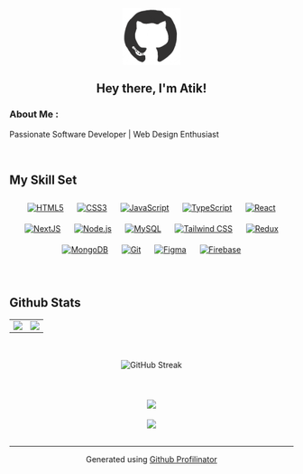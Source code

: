 <!-- Proudly created with GPRM ( https://gprm.itsvg.in ) -->
<div align="center">
<img src="https://github.com/ViktorSvertoka/ViktorSvertoka/blob/main/assets/github.gif?raw=true" align="center" height="100" width="" />
</div>  
  

## <div align="center">Hey there, I'm Atik!</div>  
  



### About Me :  
Passionate Software Developer | Web Design Enthusiast  
  

<br/>  


## My Skill Set  
<div align="center">  
<a href="https://en.wikipedia.org/wiki/HTML5" target="_blank"><img style="margin: 10px" src="https://profilinator.rishav.dev/skills-assets/html5-original-wordmark.svg" alt="HTML5" height="50" /></a>  
<a href="https://www.w3schools.com/css/" target="_blank"><img style="margin: 10px" src="https://profilinator.rishav.dev/skills-assets/css3-original-wordmark.svg" alt="CSS3" height="50" /></a>  
<a href="https://www.javascript.com/" target="_blank"><img style="margin: 10px" src="https://profilinator.rishav.dev/skills-assets/javascript-original.svg" alt="JavaScript" height="50" /></a>  
<a href="https://www.typescriptlang.org/" target="_blank"><img style="margin: 10px" src="https://profilinator.rishav.dev/skills-assets/typescript-original.svg" alt="TypeScript" height="50" /></a>  
<a href="https://reactjs.org/" target="_blank"><img style="margin: 10px" src="https://profilinator.rishav.dev/skills-assets/react-original-wordmark.svg" alt="React" height="50" /></a>  
<a href="https://nextjs.org/" target="_blank"><img style="margin: 10px" src="https://profilinator.rishav.dev/skills-assets/nextjs.png" alt="NextJS" height="50" /></a>  
<a href="https://nodejs.org/" target="_blank"><img style="margin: 10px" src="https://profilinator.rishav.dev/skills-assets/nodejs-original-wordmark.svg" alt="Node.js" height="50" /></a>  
<a href="https://www.mysql.com/" target="_blank"><img style="margin: 10px" src="https://profilinator.rishav.dev/skills-assets/mysql-original-wordmark.svg" alt="MySQL" height="50" /></a>  
<a href="https://www.tailwindcss.com/" target="_blank"><img style="margin: 10px" src="https://profilinator.rishav.dev/skills-assets/tailwindcss.svg" alt="Tailwind CSS" height="50" /></a>  
<a href="https://redux.js.org/" target="_blank"><img style="margin: 10px" src="https://profilinator.rishav.dev/skills-assets/redux-original.svg" alt="Redux" height="50" /></a>  
<a href="https://www.mongodb.com/" target="_blank"><img style="margin: 10px" src="https://profilinator.rishav.dev/skills-assets/mongodb-original-wordmark.svg" alt="MongoDB" height="50" /></a>  
<a href="https://github.com/" target="_blank"><img style="margin: 10px" src="https://profilinator.rishav.dev/skills-assets/git-scm-icon.svg" alt="Git" height="50" /></a>  
<a href="https://www.figma.com/" target="_blank"><img style="margin: 10px" src="https://profilinator.rishav.dev/skills-assets/figma-icon.svg" alt="Figma" height="50" /></a>  
<a href="https://firebase.google.com/" target="_blank"><img style="margin: 10px" src="https://profilinator.rishav.dev/skills-assets/firebase.png" alt="Firebase" height="50" /></a>  
</div>  

<br/>  

  

<br/>  


## Github Stats  
<table>
  <tr>
  <td valign="top" width="50%">

<div align="left"><img src="https://github-readme-stats.vercel.app/api?username=atikmahmud482&theme=dark&show_icons=true&count_private=true&hide_border=true &layout =compact" align="left" /></div>

</td>
<td valign="top" width="50%">

<div align="right"><img src="https://github-readme-stats.vercel.app/api/top-langs/?username=atikmahmud482&theme=dark&hide_border=true&layout=compact" align="right" /></div>
</td>
</tr>
</table>  
<br/>  
<br>
<div align = "center"><img src="https://streak-stats.demolab.com?user=atikmahmud482&theme=dark&card_width=494&card_height=194&type=png" alt="GitHub Streak" /></div>
</br>
<br/>  

  

<br/>  

<div align="center"><img src="https://komarev.com/ghpvc/?username=atikmahmud482&&style=flat-square" align="center" />
</div>  
  

<br/>  

<div align="center">
            <a href="https://www.buymeacoffee.com/atikmahmud482" target="_blank" style="display: inline-block;">
                <img
                    src="https://img.shields.io/badge/Donate-Buy%20Me%20A%20Coffee-orange.svg?style=flat-square&logo=buymeacoffee" 
                    align="center"
                />
            </a></div>
<br />

----
<div align="center">Generated using <a href="https://profilinator.rishav.dev/" target="_blank">Github Profilinator</a></div>
